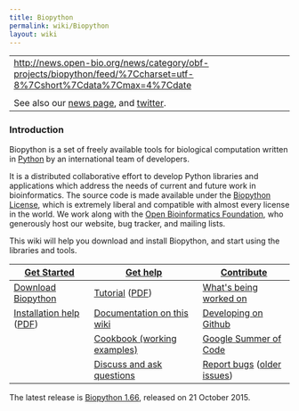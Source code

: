 ```yaml
---
title: Biopython
permalink: wiki/Biopython
layout: wiki
---
```


|                                                                                                                                |
|--------------------------------------------------------------------------------------------------------------------------------|
| <rss><http://news.open-bio.org/news/category/obf-projects/biopython/feed/%7Ccharset=utf-8%7Cshort%7Cdata%7Cmax=4%7Cdate></rss> |
|                                                                                                                                |
| See also our [news page](News "wikilink"), and [twitter](http://twitter.com/biopython).                                        |

### Introduction

Biopython is a set of freely available tools for biological computation
written in [Python](http://www.python.org) by an international team of
developers.

It is a distributed collaborative effort to develop Python libraries and
applications which address the needs of current and future work in
bioinformatics. The source code is made available under the [Biopython
License](http://www.biopython.org/DIST/LICENSE), which is extremely
liberal and compatible with almost every license in the world. We work
along with the [Open Bioinformatics Foundation](http://open-bio.org),
who generously host our website, bug tracker, and mailing lists.

This wiki will help you download and install Biopython, and start using
the libraries and tools.

| [Get Started](Getting_Started "wikilink")                                                                                                      | [ Get help](Documentation "wikilink")                                                                                           | [ Contribute](Contributing "wikilink")                                                                                        |
|------------------------------------------------------------------------------------------------------------------------------------------------|---------------------------------------------------------------------------------------------------------------------------------|-------------------------------------------------------------------------------------------------------------------------------|
| [ Download Biopython](Download "wikilink")                                                                                                     | [Tutorial](http://biopython.org/DIST/docs/tutorial/Tutorial.html) ([PDF](http://biopython.org/DIST/docs/tutorial/Tutorial.pdf)) | [ What's being worked on](Active_projects "wikilink")                                                                         |
| [Installation help](http://biopython.org/DIST/docs/install/Installation.html) ([PDF](http://biopython.org/DIST/docs/install/Installation.pdf)) | [ Documentation on this wiki](Category%3AWiki_Documentation "wikilink")                                                         | [ Developing on Github ](GitUsage "wikilink")                                                                                 |
|                                                                                                                                                | [ Cookbook (working examples)](Category%3ACookbook "wikilink")                                                                  | [Google Summer of Code](Google_Summer_of_Code "wikilink")                                                                     |
|                                                                                                                                                | [ Discuss and ask questions](Mailing_lists "wikilink")                                                                          | [Report bugs](https://github.com/biopython/biopython/issues) ([older issues](http://redmine.open-bio.org/projects/biopython)) |

The latest release is [Biopython 1.66](Download "wikilink"), released on
21 October 2015.
